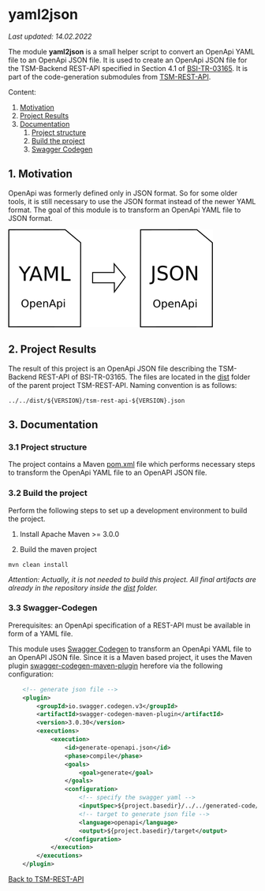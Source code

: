 # yaml2json

*Last updated: 14.02.2022*

The module **yaml2json** is a small helper script to convert an OpenApi YAML file to an OpenApi JSON file. It is used to create an OpenApi JSON file for the TSM-Backend REST-API specified in Section 4.1 of [BSI-TR-03165](https://www.bsi.bund.de/DE/Themen/Unternehmen-und-Organisationen/Standards-und-Zertifizierung/Technische-Richtlinien/TR-nach-Thema-sortiert/tr03165/tr-03165.html). It is part of the code-generation submodules from [TSM-REST-API](../../README.md).

Content:

<ol>
  <li><a href="README.md#motivation">Motivation</a></li>
  <li><a href="README.md#project_results">Project Results</a></li>
  <li><a href="README.md#documentation">Documentation</a>
    <ol>
      <li><a href="README.md#project_structure">Project structure</a>
      <li><a href="README.md#build">Build the project</a></li>
      <li><a href="README.md#swagger_codegen">Swagger Codegen</a></li>
    </ol>
  </li>
</ol>

<a name="motivation"></a>
## 1. Motivation
OpenApi was formerly defined only in JSON format. So for some older tools, it is still necessary to use the JSON format instead of the newer YAML format. The goal of this module is to transform an OpenApi YAML file to JSON format.


![TSMS](../../../tsm-graphics/yaml2json.png)

<a name="project_results"></a>
## 2. Project Results

The result of this project is an OpenApi JSON file describing the TSM-Backend REST-API of BSI-TR-03165. The files are located in the [dist](../../dist) folder of the parent project TSM-REST-API. Naming convention is as follows:

```
../../dist/${VERSION}/tsm-rest-api-${VERSION}.json
```


<a name="documentation"></a>
## 3. Documentation

<a name="project_structure"></a>
### 3.1 Project structure

The project contains a Maven [pom.xml](pom.xml) file which performs necessary steps to transform the OpenApi YAML file to an OpenAPI JSON file. 


<a name="build"></a>
### 3.2 Build the project

Perform the following steps to set up a development environment to build the project.
 
1. Install Apache Maven >= 3.0.0

2. Build the maven project
  ```
  mvn clean install
  ```

*Attention: Actually, it is not needed to build this project. All final artifacts are already in the repository inside the [dist](../../dist) folder.*

<a name="swagger_codegen"></a>
### 3.3 Swagger-Codegen

Prerequisites: an OpenApi specification of a REST-API must be available in form of a YAML file.

This module uses [Swagger Codegen](https://swagger.io/tools/swagger-codegen/) to transform an OpenApi YAML file to an OpenAPI JSON file. Since it is a Maven based project, it uses the Maven plugin 
[swagger-codegen-maven-plugin](https://github.com/swagger-api/swagger-codegen/tree/master/modules/swagger-codegen-maven-plugin) herefore via the following configuration:

```xml
    <!-- generate json file -->
    <plugin>
        <groupId>io.swagger.codegen.v3</groupId>
        <artifactId>swagger-codegen-maven-plugin</artifactId>
        <version>3.0.30</version>
        <executions>
            <execution>
                <id>generate-openapi.json</id>
                <phase>compile</phase>
                <goals>
                    <goal>generate</goal>
                </goals>
                <configuration>
                    <!-- specify the swagger yaml -->                
                    <inputSpec>${project.basedir}/../../generated-code/tsm-rest-api.yaml</inputSpec>
                    <!-- target to generate json file -->
                    <language>openapi</language>
                    <output>${project.basedir}/target</output>
                </configuration>
            </execution>
        </executions>
    </plugin>
```

[Back to TSM-REST-API](../../README.md)
